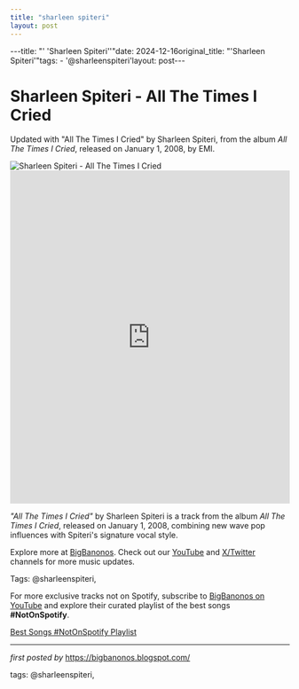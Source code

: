 ```yaml
---
title: "sharleen spiteri"
layout: post
---
```

---title: "' 'Sharleen Spiteri''"date: 2024-12-16original_title: "'Sharleen Spiteri'"tags:  - '@sharleenspiteri'layout: post---<!-- Title of the Post --><h1 >Sharleen Spiteri - All The Times I Cried</h1> <!-- Introductory Text --><p >Updated with "All The Times I Cried" by Sharleen Spiteri, from the album *All The Times I Cried*, released on January 1, 2008, by EMI.</p> <!-- Featured Image --><div > <img src="https://images.genius.com/af79278f884249e856015f94cd744e73.988x1000x1.jpg" alt="Sharleen Spiteri - All The Times I Cried" /></div> <!-- YouTube Video Embed --><div > <iframe width="100%" height="601" src="https://www.youtube.com/embed/KCL7973CEy4" title="All The Times I Cried" frameborder="0" allow="accelerometer; autoplay; clipboard-write; encrypted-media; gyroscope; picture-in-picture; web-share" referrerpolicy="strict-origin-when-cross-origin" allowfullscreen></iframe></div> <!-- Song Information --><div > <p><em>"All The Times I Cried"</em> by Sharleen Spiteri is a track from the album *All The Times I Cried*, released on January 1, 2008, combining new wave pop influences with Spiteri's signature vocal style.</p></div> <!-- Footer Links --><div > <p>Explore more at <a href="https://bigbanonos.blogspot.com/" target="_blank">BigBanonos</a>. Check out our <a href="https://www.youtube.com/@BigBanonos" target="_blank">YouTube</a> and <a href="https://x.com/bigbanonos" target="_blank">X/Twitter</a> channels for more music updates.</p></div> <!-- Tags --><p >Tags: @sharleenspiteri,</p><!--Subscribe and Playlist Links--><div>    <p>For more exclusive tracks not on Spotify, subscribe to <a href="https://www.youtube.com/@BigBanonos" target="_blank">BigBanonos on YouTube</a> and explore their curated playlist of the best songs <strong>#NotOnSpotify</strong>.</p>    <p><a href="https://www.youtube.com/playlist?list=PLtuNtuTatqI0kFahUCbtbfenC_ET5O_tr" target="_blank">Best Songs #NotOnSpotify Playlist<br /></a></p></div><hr /><p><em>first posted by</em> <a href="https://bigbanonos.blogspot.com/" rel="noopener" target="_new">https://bigbanonos.blogspot.com/</a></p><p>tags: @sharleenspiteri,</p>
